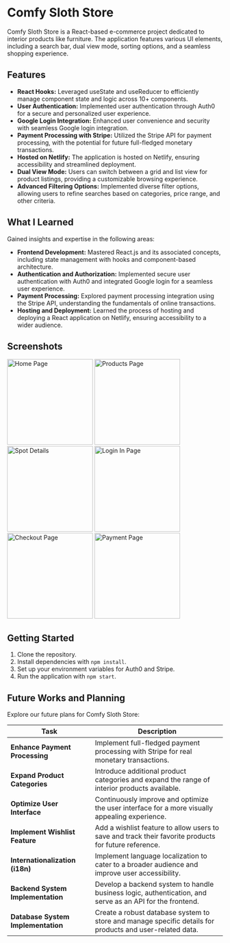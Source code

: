 # Comfy Sloth Store

Comfy Sloth Store is a React-based e-commerce project dedicated to interior products like furniture. The application features various UI elements, including a search bar, dual view mode, sorting options, and a seamless shopping experience.

## Features

- **React Hooks:** Leveraged useState and useReducer to efficiently manage component state and logic across 10+ components.
- **User Authentication:** Implemented user authentication through Auth0 for a secure and personalized user experience.
- **Google Login Integration:** Enhanced user convenience and security with seamless Google login integration.
- **Payment Processing with Stripe:** Utilized the Stripe API for payment processing, with the potential for future full-fledged monetary transactions.
- **Hosted on Netlify:** The application is hosted on Netlify, ensuring accessibility and streamlined deployment.
- **Dual View Mode:** Users can switch between a grid and list view for product listings, providing a customizable browsing experience.
- **Advanced Filtering Options:** Implemented diverse filter options, allowing users to refine searches based on categories, price range, and other criteria.

## What I Learned

Gained insights and expertise in the following areas:

- **Frontend Development:** Mastered React.js and its associated concepts, including state management with hooks and component-based architecture.
- **Authentication and Authorization:** Implemented secure user authentication with Auth0 and integrated Google login for a seamless user experience.
- **Payment Processing:** Explored payment processing integration using the Stripe API, understanding the fundamentals of online transactions.
- **Hosting and Deployment:** Learned the process of hosting and deploying a React application on Netlify, ensuring accessibility to a wider audience.

## Screenshots

<a href="images/Home Page.png" target="_blank"><img src="images/Home_Page_thumb.png" alt="Home Page" width="200"/></a>
<a href="images/Products.png" target="_blank"><img src="images/Products_thumb.png" alt="Products Page" width="200"/></a>
<a href="images/Details.png" target="_blank"><img src="images/Details_thumb.png" alt="Spot Details" width="200"/></a>
<a href="images/Login In.png" target="_blank"><img src="images/Login_In_thumb.png" alt="Login In Page" width="200"/></a>
<a href="images/Check Out.png" target="_blank"><img src="images/Checkout_thumb.png" alt="Checkout Page" width="200"/></a>
<a href="images/Payment.png" target="_blank"><img src="images/Payment_thumb.png" alt="Payment Page" width="200"/></a>

## Getting Started

1. Clone the repository.
2. Install dependencies with `npm install`.
3. Set up your environment variables for Auth0 and Stripe.
4. Run the application with `npm start`.

## Future Works and Planning

Explore our future plans for Comfy Sloth Store:

| Task                                   | Description                                                                                       |
| -------------------------------------- | ------------------------------------------------------------------------------------------------- |
| **Enhance Payment Processing**         | Implement full-fledged payment processing with Stripe for real monetary transactions.            |
| **Expand Product Categories**          | Introduce additional product categories and expand the range of interior products available.      |
| **Optimize User Interface**            | Continuously improve and optimize the user interface for a more visually appealing experience.    |
| **Implement Wishlist Feature**         | Add a wishlist feature to allow users to save and track their favorite products for future reference. |
| **Internationalization (i18n)**        | Implement language localization to cater to a broader audience and improve user accessibility.     |
| **Backend System Implementation**      | Develop a backend system to handle business logic, authentication, and serve as an API for the frontend. |
| **Database System Implementation**    | Create a robust database system to store and manage specific details for products and user-related data. |

